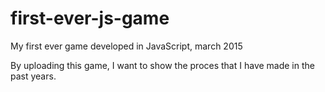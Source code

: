 # first-ever-js-game
My first ever game developed in JavaScript, march 2015

By uploading this game, I want to show the proces that I have made in the past years. 

